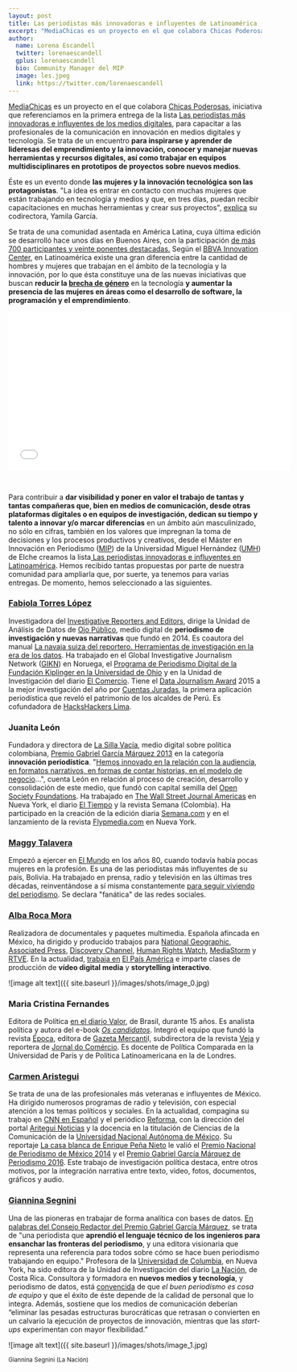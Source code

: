 ```yaml
---
layout: post
title: Las periodistas más innovadoras e influyentes de Latinoamérica (II)
excerpt: "MediaChicas es un proyecto en el que colabora Chicas Poderosas, iniciativa que referenciamos en la primera entrega de la lista Las periodistas más innovadoras e influyentes de los medios digitales, para capacitar a las profesionales de la comunicación en innovación en medios digitales y tecnología. Se trata de un encuentro para inspirarse y aprender de lideresas del emprendimiento y la innovación, conocer y manejar nuevas herramientas y recursos digitales, así como trabajar en equipos multidisciplinares en prototipos de proyectos sobre nuevos medios."
author:
  name: Lorena Escandell
  twitter: lorenaescandell
  gplus: lorenaescandell 
  bio: Community Manager del MIP
  image: les.jpeg
  link: https://twitter.com/lorenaescandell
---
```

[MediaChicas](http://www.mediachicas.com/) es un proyecto en el que colabora [Chicas Poderosas](http://www.chicaspoderosas.org/?lang=es), iniciativa que referenciamos en la primera entrega de la lista [Las periodistas más innovadoras e influyentes de los medios digitales](http://mip.umh.es/blog/2015/11/15/periodistas-innovadoras-influyentes/), para capacitar a las profesionales de la comunicación en innovación en medios digitales y tecnología. Se trata de un encuentro **para inspirarse y aprender de lideresas del emprendimiento y la innovación, conocer y manejar nuevas herramientas y recursos digitales, así como trabajar en equipos multidisciplinares en prototipos de proyectos sobre nuevos medios**. 

Éste es un evento donde **las mujeres y la innovación tecnológica son las protagonistas**. "La idea es entrar en contacto con muchas mujeres que están trabajando en tecnología y medios y que, en tres días, puedan recibir capacitaciones en muchas herramientas y crear sus proyectos", [explica](http://www.infobae.com/tecno/2016/09/12/media-chicas-un-evento-para-mujeres-tecnologicas-e-innovadoras/) su codirectora, Yamila García. 

Se trata de una comunidad asentada en América Latina, cuya última edición se desarrolló hace unos días en Buenos Aires, con la participación [de más 700 participantes y veinte ponentes destacadas.](http://www.infobae.com/tecno/2016/09/12/media-chicas-un-evento-para-mujeres-tecnologicas-e-innovadoras/) Según el [BBVA Innovation Center](http://www.centrodeinnovacionbbva.com/), en Latinoamérica existe una gran diferencia entre la cantidad de hombres y mujeres que trabajan en el ámbito de la tecnología y la innovación, por lo que ésta constituye una de las nuevas iniciativas que buscan **reducir la [brecha de género](https://www.juntadeandalucia.es/institutodelamujer/ugen/modulos/Indicadores/bgenero.html)** en la tecnología **y aumentar la presencia de las mujeres en áreas como el desarrollo de software, la programación y el emprendimiento**. 


<object width="560" height="315"><param name="movie" value="//www.youtube.com/v/rxURiwfVZDA?version=3&amp;hl=es_ES"></param><param name="allowFullScreen" value="true"></param><param name="allowscriptaccess" value="always"></param><embed src="//www.youtube.com/v/rxURiwfVZDA?version=3&amp;hl=es_ES" type="application/x-shockwave-flash" width="560" height="315" allowscriptaccess="always" allowfullscreen="true"></embed></object>

<br>

Para contribuir a **dar visibilidad y poner en valor el trabajo de tantas y tantas compañeras que, bien en medios de comunicación, desde otras plataformas digitales o en equipos de investigación, dedican su tiempo y talento a innovar y/o marcar diferencias** en un ámbito aún masculinizado, no sólo en cifras, también en los valores que impregnan la toma de decisiones y los procesos productivos y creativos, desde el Máster en Innovación en Periodismo ([MIP](http://mip.umh.es/)) de la Universidad Miguel Hernández ([UMH](http://www.umh.es/)) de Elche creamos la lista[ Las periodistas innovadoras e influyentes en Latinoamérica](http://mip.umh.es/blog/2016/07/24/periodistas-mujeres-influyentes-latinoamerica/). Hemos recibido tantas propuestas por parte de nuestra comunidad para ampliarla que, por suerte, ya tenemos para varias entregas. De momento, hemos seleccionado a las siguientes. 

### [Fabiola Torres López](https://twitter.com/fabiolatorres)

Investigadora del [Investigative Reporters and Editors](https://www.ire.org/), dirige la Unidad de Análisis de Datos de [Ojo Público](http://ojo-publico.com/ojopublico/), medio digital de **periodismo de investigación y nuevas narrativas** que fundó en 2014. Es coautora del manual [La navaja suiza del reportero. Herramientas de investigación en la era de los datos](http://www.cbc.org.pe/wp-content/uploads/2016/05/Manual_OjoPublico_01041.pdf). Ha trabajado en el Global Investigative Journalism Network ([GIKN](http://gijn.org/)) en Noruega, el [Programa de Periodismo Digital de la Fundación Kiplinger en la Universidad de Ohio](http://www.kiplingerprogram.org/) y en la Unidad de Investigación del diario [El Comercio](http://www.elcomercio.com/). Tiene el [Data Journalism Award](http://www.globaleditorsnetwork.org/programmes/data-journalism-awards/) 2015 a la mejor investigación del año por [Cuentas Juradas](http://cuentasjuradas.ojo-publico.com/), la primera aplicación periodística que reveló el patrimonio de los alcaldes de Perú. Es cofundadora de [HacksHackers Lima](http://www.meetup.com/es-ES/Hacks-Hackers-Lima/). 

### Juanita León

Fundadora y directora de [La Silla Vacía](http://lasillavacia.com/content/quienes-somos-55168), medio digital sobre política colombiana, [Premio Gabriel García Márquez 2013](http://premioggm.org/ediciones-anteriores/2013-2/ganadores/proyecto-rosa/) en la categoría **innovación periodística**. "[Hemos innovado en la relación con la audiencia, en formatos narrativos, en formas de contar historias, en el modelo de negocio](http://www.cromos.com.co/cultura/juanita-leon-queriamos-ser-un-laboratorio-de-innovacion-periodistica-18012)…", cuenta León en relación al proceso de creación, desarrollo y consolidación de este medio, que fundó con capital semilla del [Open Society Foundations](https://www.opensocietyfoundations.org/). Ha trabajado en [The Wall Street Journal Americas](http://www.wsj.com/public/page/espanol-inicio.html) en Nueva York, el diario [El Tiempo](http://www.eltiempo.com/) y la revista Semana (Colombia). Ha participado en la creación de la edición diaria [Semana.com](http://www.semana.com/) y en el lanzamiento de la revista [Flypmedia.com](https://twitter.com/flypmedia) en Nueva York. 

### [Maggy Talavera](http://maggytalavera.com/)

Empezó a ejercer en [El Mundo](http://www.elmundo.es/) en los años 80, cuando todavía había pocas mujeres en la profesión. Es una de las periodistas más influyentes de su país, Bolivia. Ha trabajado en prensa, radio y televisión en las últimas tres décadas, reinventándose a sí misma constantemente [para seguir viviendo del periodismo](http://www.erbol.com.bo/noticia/espectaculo/23072013/maggy_incursiona_en_radio_por_primera_vez_en_29_anos). Se declara "fanática" de las redes sociales. 

### [Alba Roca Mora](http://www.albamoraroca.net/)

Realizadora de documentales y paquetes multimedia. Española afincada en México, ha dirigido y producido trabajos para [National Geographic](http://www.nationalgeographic.com.es/), [Associated Press](http://www.ap.org/), [Discovery Channel](http://www.discoverychannel.es/), [Human Rights Watch](https://www.hrw.org/es), [MediaStorm](http://mediastorm.com/) y [RTVE](http://www.rtve.es/). En la actualidad, [trabaja en](http://elpais.com/autor/alba_mora_roca/a) [El País América](https://twitter.com/elpais_america) e imparte clases de producción de **vídeo digital media** y **storytelling interactivo**. 

![image alt text]({{ site.baseurl }}/images/shots/image_0.jpg)

### Maria Cristina Fernandes

Editora de Política [en el diario Valor](http://www.valor.com.br/colunistas/Maria%20Cristina%20Fernandes), de Brasil, durante 15 años. Es analista política y autora del e-book *[Os candidatos](http://www.companhiadasletras.com.br/detalhe.php?codigo=61679)*. Integró el equipo que fundó la revista [Época](http://epoca.globo.com/), editora de [Gazeta Mercanti](http://www.gazetaonline.com.br/)l, subdirectora de la revista [Veja](http://veja.abril.com.br/) y reportera de [Jornal do Comércio](http://www.jornaldocommercio.com.br). Es docente de Política Comparada en la Universidad de París y de Política Latinoamericana en la de Londres. 

### [Carmen Aristegui](https://twitter.com/aristeguicnn?lang=es)

Se trata de una de las profesionales más veteranas e influyentes de México. Ha dirigido numerosos programas de radio y televisión, con especial atención a los temas políticos y sociales. En la actualidad, compagina su trabajo en [CNN en Español](https://twitter.com/CNNEE?lang=es) y el periódico [Reforma](http://www.reforma.com/), con la dirección del portal [Aritegui Noticias](http://aristeguinoticias.com/) y la docencia en la titulación de Ciencias de la Comunicación de la [Universidad Nacional Autónoma de México](https://www.unam.mx/). Su reportaje [La casa blanca de Enrique Peña Nieto](http://aristeguinoticias.com/0911/mexico/la-casa-blanca-de-enrique-pena-nieto/) le valió el [Premio Nacional de Periodismo de México 2014](http://www.periodismo.org.mx/g2014.html) y el [Premio Gabriel García Márquez de Periodismo 2016](http://premioggm.org/finalistas-cobertura/la-casa-blanca-de-enrique-pena-nieto/). Este trabajo de investigación política destaca, entre otros motivos, por la integración narrativa entre texto, video, fotos, documentos, gráficos y audio. 

### [Giannina Segnini](https://twitter.com/gianninasegnini?lang=es)

Una de las pioneras en trabajar de forma analítica con bases de datos. [En palabras del Consejo Redactor del Premio Gabriel García Márquez](http://premioggm.org/giannina-segnini/), se trata de "una periodista que **aprendió el lenguaje técnico de los ingenieros para ensanchar las fronteras del periodismo**, y una editora visionaria que representa una referencia para todos sobre cómo se hace buen periodismo trabajando en equipo." Profesora de la [Universidad de Columbia](http://www.columbia.edu/), en Nueva York, ha sido editora de la Unidad de Investigación del diario [La Nación](http://www.nacion.com/), de Costa Rica. Consultora y formadora en **nuevos medios y tecnología**, y periodismo de datos, está [convencida](http://masinvestigacion.es/entrevista-a-giannina-segnini/) de que *el buen periodismo es cosa de equipo* y que el éxito de éste depende de la calidad de personal que lo integra. Además, sostiene que los medios de comunicación deberían “eliminar las pesadas estructuras burocráticas que retrasan o convierten en un calvario la ejecución de proyectos de innovación, mientras que las *start-ups* experimentan con mayor flexibilidad.” 

![image alt text]({{ site.baseurl }}/images/shots/image_1.jpg)

<sup>Giannina Segnini (La Nación)
